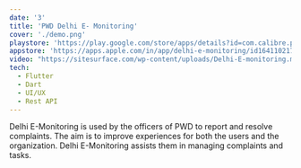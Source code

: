 ```yaml
---
date: '3'
title: 'PWD Delhi E- Monitoring'
cover: './demo.png'
playstore: 'https://play.google.com/store/apps/details?id=com.calibre.pwd_monitoring_app'
appstore: 'https://apps.apple.com/in/app/delhi-e-monitoring/id1641102179'
video: "https://sitesurface.com/wp-content/uploads/Delhi-E-monitoring.mp4"
tech:
  - Flutter
  - Dart
  - UI/UX
  - Rest API
---
```


Delhi E-Monitoring is used by the officers of PWD to report and resolve complaints. The aim is to improve experiences for both the users and the organization. Delhi E-Monitoring assists them in managing complaints and tasks.

